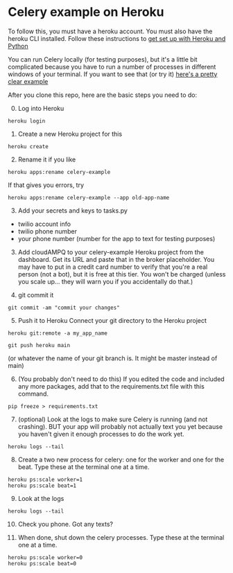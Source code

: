 # Celery example on Heroku

To follow this, you must have a heroku account. You must also have the heroku CLI installed. Follow these instructions to [get set up with Heroku and Python](https://devcenter.heroku.com/articles/getting-started-with-python)


You can run Celery locally (for testing purposes), but it's a little bit complicated because you have to run a number of processes in different windows of your terminal. If you want to see that (or try it) [here's a pretty clear example](https://www.youtube.com/watch?v=THxCy-6EnQM)


After you clone this repo, here are the basic steps you need to do:

0. Log into Heroku
```
heroku login
```

1. Create a new Heroku project for this 
```
heroku create 
```

2. Rename it if you like
```
heroku apps:rename celery-example
```
If that gives you errors, try  
```
heroku apps:rename celery-example --app old-app-name
```

3. Add your secrets and keys to tasks.py
* twilio account info
* twilio phone number
* your phone number (number for the app to text for testing purposes) 

3. Add cloudAMPQ to your celery-example Heroku project from the dashboard. Get its URL and paste that in the broker placeholder. You may have to put in a credit card number to verify that you're a real person (not a bot), but it is free at this tier. You won't be charged (unless you scale up... they will warn you if you accidentally do that.)

4. git commit it
```
git commit -am "commit your changes"
```

5. Push it to Heroku
Connect your git directory to the Heroku project
```
heroku git:remote -a my_app_name
```

```
git push heroku main
```

(or whatever the name of your git branch is. It might be master instead of main)

6. (You probably don't need to do this) If you edited the code and included any more packages, add that to the requirements.txt file with this command.
```
pip freeze > requirements.txt
```

7. (optional) Look at the logs to make sure Celery is running (and not crashing). BUT your app will probably not actually text you yet because you haven't given it enough processes to do the work yet.
```
heroku logs --tail
```

8. Create a two new process for celery: one for the worker and one for the beat. Type these at the terminal one at a time.
```
heroku ps:scale worker=1
heroku ps:scale beat=1
```

9. Look at the logs
```
heroku logs --tail
```

10. Check you phone. Got any texts?

11. When done, shut down the celery processes. Type these at the terminal one at a time.
```
heroku ps:scale worker=0
heroku ps:scale beat=0
```
